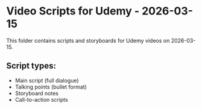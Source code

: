 # Video Scripts for Udemy - 2026-03-15

This folder contains scripts and storyboards for Udemy videos on 2026-03-15.

## Script types:
- Main script (full dialogue)
- Talking points (bullet format)
- Storyboard notes
- Call-to-action scripts
